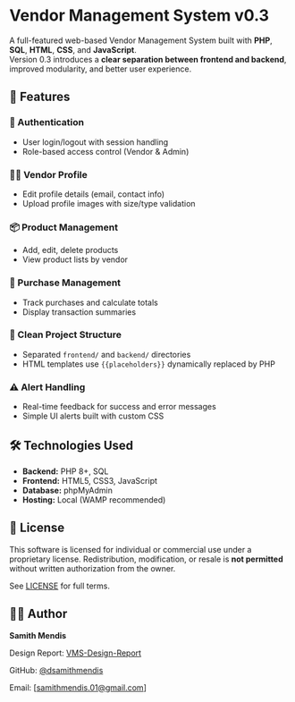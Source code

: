 # Vendor Management System v0.3

A full-featured web-based Vendor Management System built with **PHP**, **SQL**, **HTML**, **CSS**, and **JavaScript**.  
Version 0.3 introduces a **clear separation between frontend and backend**, improved modularity, and better user experience.

## 🚀 Features

### 🔐 Authentication
- User login/logout with session handling
- Role-based access control (Vendor & Admin)

### 🧑‍💼 Vendor Profile
- Edit profile details (email, contact info)
- Upload profile images with size/type validation

### 📦 Product Management
- Add, edit, delete products
- View product lists by vendor

### 🛒 Purchase Management
- Track purchases and calculate totals
- Display transaction summaries

### 📂 Clean Project Structure
- Separated `frontend/` and `backend/` directories
- HTML templates use `{{placeholders}}` dynamically replaced by PHP

### ⚠️ Alert Handling
- Real-time feedback for success and error messages
- Simple UI alerts built with custom CSS

## 🛠️ Technologies Used

- **Backend:** PHP 8+, SQL
- **Frontend:** HTML5, CSS3, JavaScript
- **Database:** phpMyAdmin
- **Hosting:** Local (WAMP recommended)

## 📜 License

This software is licensed for individual or commercial use under a proprietary license. Redistribution, modification, or resale is **not permitted** without written authorization from the owner.

See [LICENSE](LICENSE) for full terms.

## 👨‍💻 Author

**Samith Mendis**

Design Report: [VMS-Design-Report](https://drive.google.com/file/d/1KLK_xAyxgwbqUODuVoAYePoHpM77I8Bw/view)

GitHub: [@dsamithmendis](https://github.com/dsamithmendis)  

Email: [samithmendis.01@gmail.com]
